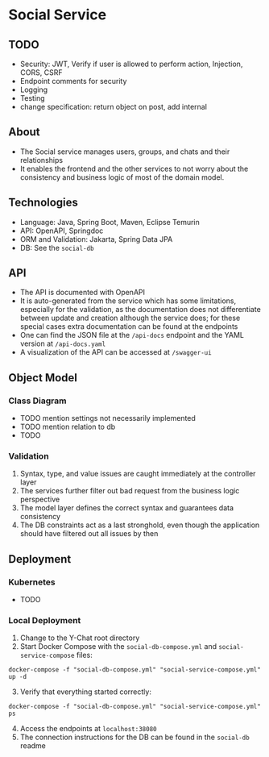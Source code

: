 # Social Service
## TODO
- Security: JWT, Verify if user is allowed to perform action, Injection, CORS, CSRF
- Endpoint comments for security
- Logging
- Testing
- change specification: return object on post, add internal

## About
- The Social service manages users, groups, and chats and their relationships
- It enables the frontend and the other services to not worry about the consistency and business
  logic of most of the domain model.

## Technologies
- Language: Java, Spring Boot, Maven, Eclipse Temurin
- API: OpenAPI, Springdoc
- ORM and Validation: Jakarta, Spring Data JPA
- DB: See the `social-db`

## API
- The API is documented with OpenAPI
- It is auto-generated from the service which has some limitations, especially for the validation,
  as the documentation does not differentiate between update and creation although the service does;
  for these special cases extra documentation can be found at the endpoints
- One can find the JSON file at the `/api-docs` endpoint and the
  YAML version at `/api-docs.yaml`
- A visualization of the API can be accessed at `/swagger-ui`


## Object Model
### Class Diagram
- TODO mention settings not necessarily implemented
- TODO mention relation to db
- TODO

### Validation
1. Syntax, type, and value issues are caught immediately at the controller layer
2. The services further filter out bad request from the business logic perspective
3. The model layer defines the correct syntax and guarantees data consistency
4. The DB constraints act as a last stronghold, even though the application should have filtered out
   all issues by then

## Deployment
### Kubernetes
- TODO

### Local Deployment
1. Change to the Y-Chat root directory
2. Start Docker Compose with the `social-db-compose.yml` and `social-service-compose` files:
```shell
docker-compose -f "social-db-compose.yml" "social-service-compose.yml" up -d
```
3. Verify that everything started correctly:
```shell
docker-compose -f "social-db-compose.yml" "social-service-compose.yml" ps
```
4. Access the endpoints at `localhost:38080`
5. The connection instructions for the DB can be found in the `social-db` readme
